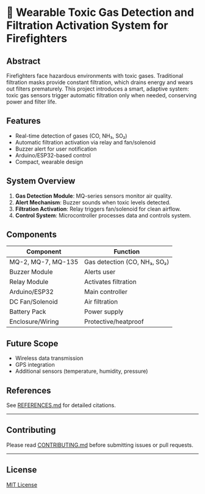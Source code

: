 # 🧯 Wearable Toxic Gas Detection and Filtration Activation System for Firefighters

## Abstract
Firefighters face hazardous environments with toxic gases. Traditional filtration masks provide constant filtration, which drains energy and wears out filters prematurely. This project introduces a smart, adaptive system: toxic gas sensors trigger automatic filtration only when needed, conserving power and filter life.

## Features
- Real-time detection of gases (CO, NH₃, SO₂)
- Automatic filtration activation via relay and fan/solenoid
- Buzzer alert for user notification
- Arduino/ESP32-based control
- Compact, wearable design

## System Overview
1. **Gas Detection Module**: MQ-series sensors monitor air quality.
2. **Alert Mechanism**: Buzzer sounds when toxic levels detected.
3. **Filtration Activation**: Relay triggers fan/solenoid for clean airflow.
4. **Control System**: Microcontroller processes data and controls system.

## Components
| Component            | Function                     |
| -------------------- | ---------------------------- |
| MQ-2, MQ-7, MQ-135   | Gas detection (CO, NH₃, SO₂) |
| Buzzer Module        | Alerts user                  |
| Relay Module         | Activates filtration         |
| Arduino/ESP32        | Main controller              |
| DC Fan/Solenoid      | Air filtration               |
| Battery Pack         | Power supply                 |
| Enclosure/Wiring     | Protective/heatproof         |

## Future Scope
- Wireless data transmission
- GPS integration
- Additional sensors (temperature, humidity, pressure)

## References
See [REFERENCES.md](REFERENCES.md) for detailed citations.

---

## Contributing

Please read [CONTRIBUTING.md](.github/CONTRIBUTING.md) before submitting issues or pull requests.

---

## License

[MIT License](LICENSE)
